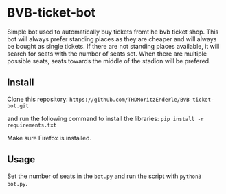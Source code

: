 # BVB-ticket-bot
Simple bot used to automatically buy tickets fromt he bvb ticket shop.
This bot will always prefer standing places as they are cheaper and will always be bought as single tickets.
If there are not standing places available, it will search for seats with the number of seats set. When there are multiple possible seats,
seats towards the middle of the stadion will be prefered.

## Install
Clone this repository:
`https://github.com/THDMoritzEnderle/BVB-ticket-bot.git`

and run the following command to install the libraries:
`pip install -r requirements.txt`

Make sure Firefox is installed.


## Usage
Set the number of seats in the `bot.py` and run the script with `python3 bot.py`.
